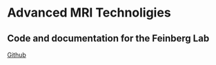 # Advanced MRI Technoligies
## Code and documentation for the Feinberg Lab
[Github](https://github.com/AdvancedMRI)


